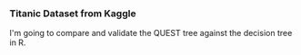 ### Titanic Dataset from Kaggle

I'm going to compare and validate the QUEST tree against the decision tree in R.
